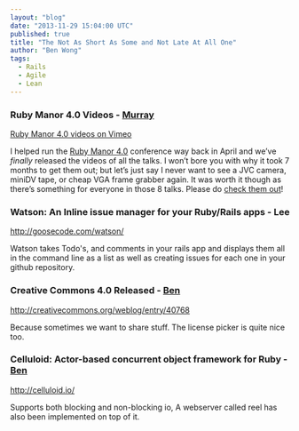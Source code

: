 ```yaml
---
layout: "blog"
date: "2013-11-29 15:04:00 UTC"
published: true
title: "The Not As Short As Some and Not Late At All One"
author: "Ben Wong"
tags:
  - Rails
  - Agile
  - Lean
---
```


### Ruby Manor 4.0 Videos - [Murray](/people/murray-steele)

[Ruby Manor 4.0 videos on Vimeo](http://vimeo.com/album/2596602)

I helped run the [Ruby Manor 4.0](http://rubymanor.org/4) conference way back in April and we’ve *finally* released the videos of all the talks.  I won’t bore you with why it took 7 months to get them out; but let’s just say I never want to see a JVC camera, miniDV tape, or cheap VGA frame grabber again.  It was worth it though as there’s something for everyone in those 8 talks.  Please do [check them out](http://vimeo.com/album/2596602)!

### Watson: An Inline issue manager for your Ruby/Rails apps - Lee

http://goosecode.com/watson/

Watson takes Todo's, and comments in your rails app and displays them all in the command line as a list as well as creating issues for each one in your github repository.

### Creative Commons 4.0 Released - [Ben](/people/ben-wong)

http://creativecommons.org/weblog/entry/40768

Because sometimes we want to share stuff. The license picker is quite nice too.

### Celluloid: Actor-based concurrent object framework for Ruby - [Ben](/people/ben-wong)

http://celluloid.io/

Supports both blocking and non-blocking io, A webserver called reel has also been implemented on top of it.
